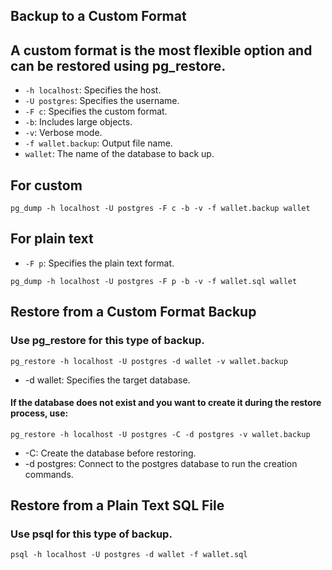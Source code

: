 ## Backup to a Custom Format

## A custom format is the most flexible option and can be restored using pg_restore.
- `-h localhost`: Specifies the host.
- `-U postgres`: Specifies the username.
- `-F c`: Specifies the custom format.
- `-b`: Includes large objects.
- `-v`: Verbose mode.
- `-f wallet.backup`: Output file name.
- `wallet`: The name of the database to back up.
## For custom 

```
pg_dump -h localhost -U postgres -F c -b -v -f wallet.backup wallet
```

## For plain text
- `-F p`: Specifies the plain text format.
```
pg_dump -h localhost -U postgres -F p -b -v -f wallet.sql wallet
```

## Restore from a Custom Format Backup

### Use pg_restore for this type of backup.

```
pg_restore -h localhost -U postgres -d wallet -v wallet.backup
```

- -d wallet: Specifies the target database.

#### If the database does not exist and you want to create it during the restore process, use:

```
pg_restore -h localhost -U postgres -C -d postgres -v wallet.backup
```
- -C: Create the database before restoring.
- -d postgres: Connect to the postgres database to run the creation commands.

## Restore from a Plain Text SQL File

### Use psql for this type of backup.
```
psql -h localhost -U postgres -d wallet -f wallet.sql
```
